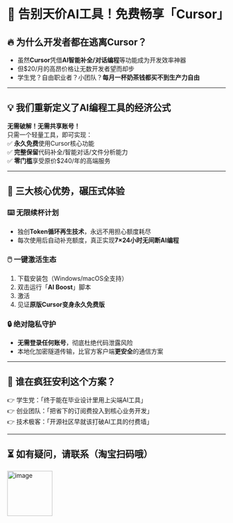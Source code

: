 # 🚀 告别天价AI工具！免费畅享「Cursor」

## 🔥 为什么开发者都在逃离Cursor？
- 虽然**Cursor**凭借**AI智能补全/对话编程**等功能成为开发效率神器
- 但$20/月的高昂价格让无数开发者望而却步
- 学生党？自由职业者？小团队？**每月一杯奶茶钱都买不到生产力自由**

---

## 💡 我们重新定义了AI编程工具的经济公式
**无需破解！无需共享账号！**  
只需一个轻量工具，即可实现：  
✅ **永久免费**使用Cursor核心功能  
✅ **完整保留**代码补全/智能对话/文件分析能力  
✅ **零门槛**享受原价$240/年的高端服务

---

## 🌟 三大核心优势，碾压式体验

### ⌨️ 无限续杯计划
- 独创**Token循环再生技术**，永远不用担心额度耗尽
- 每次使用后自动补充额度，真正实现**7×24小时无间断AI编程**

### 🖱️ 一键激活生态
1. 下载安装包（Windows/macOS全支持）
2. 双击运行「**AI Boost**」脚本
3. 激活
4. 见证**原版Cursor变身永久免费版**

### 🔒 绝对隐私守护
- **无需登录任何账号**，彻底杜绝代码泄露风险
- 本地化加密隧道传输，比官方客户端**更安全**的通信方案

---

## 🎯 谁在疯狂安利这个方案？
👉 学生党：「终于能在毕业设计里用上尖端AI工具」  
👉 创业团队：「把省下的订阅费投入到核心业务开发」  
👉 技术极客：「开源社区早就该打破AI工具的付费墙」

---

## ⏳ 如有疑问，请联系（淘宝扫码哦）
<img width="104" alt="image" src="https://github.com/user-attachments/assets/d94368f9-f98e-492d-9639-df536fdc4efa" />

